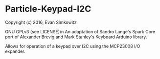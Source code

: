 Particle-Keypad-I2C
============
Copyright (c) 2016, Evan Simkowitz

GNU GPLv3 (see LICENSE)\n
An adaptation of Sandro Lange's Spark Core port of Alexander Brevig and Mark Stanley's Keyboard Arduino library.

Allows for operation of a keypad over I2C using the MCP23008 I/O expander.
